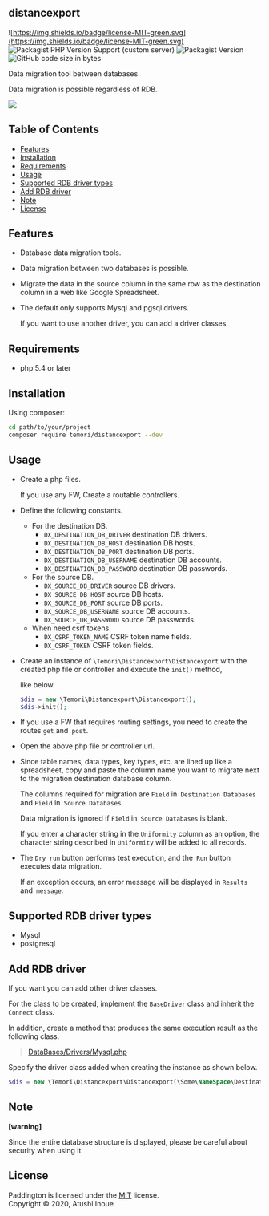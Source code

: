 ## distancexport

![https://img.shields.io/badge/license-MIT-green.svg](https://img.shields.io/badge/license-MIT-green.svg) ![Packagist PHP Version Support (custom server)](https://img.shields.io/packagist/php-v/temori/distancexport) ![Packagist Version](https://img.shields.io/packagist/v/temori/distancexport) ![GitHub code size in bytes](https://img.shields.io/github/languages/code-size/temori1919/distancexport)

Data migration tool between databases.

Data migration is possible regardless of RDB.



![](https://user-images.githubusercontent.com/17793990/97781529-703a9600-1bcf-11eb-8e5d-cf7db08c9da1.png)



## Table of Contents

- [Features](#Features)
- [Installation](#Installation)
- [Requirements](#requirements)
- [Usage](#usage)
- [Supported RDB driver types](#supported-rdb-driver-types)
- [Add RDB driver](#add-rdb-driver) 
- [Note](#note)
- [License](#license)



## Features

- Database data migration tools.

- Data migration between two databases is possible.

- Migrate the data in the source column in the same row as the destination column in a web like Google Spreadsheet.

- The default only supports Mysql and pgsql drivers.  

  If you want to use another driver, you can add a driver classes.



## Requirements

- php 5.4 or later



## Installation

Using composer:

```sh
cd path/to/your/project
composer require temori/distancexport --dev
```



## Usage

- Create a php files.

  If you use any FW, Create a routable controllers.

- Define the following constants.
  - For the destination DB.
    - `DX_DESTINATION_DB_DRIVER` destination DB drivers.
    - `DX_DESTINATION_DB_HOST` destination DB hosts.
    - `DX_DESTINATION_DB_PORT` destination DB ports.
    - `DX_DESTINATION_DB_USERNAME` destination DB accounts.
    - `DX_DESTINATION_DB_PASSWORD` destination DB passwords.
  - For the source DB.
    - `DX_SOURCE_DB_DRIVER` source DB drivers.
    - `DX_SOURCE_DB_HOST` source DB hosts.
    - `DX_SOURCE_DB_PORT` source DB ports.
    - `DX_SOURCE_DB_USERNAME` source DB accounts.
    - `DX_SOURCE_DB_PASSWORD` source DB passwords.
  - When need csrf tokens.
    - `DX_CSRF_TOKEN_NAME` CSRF token name fields.
    - `DX_CSRF_TOKEN` CSRF token fields.

- Create an instance of `\Temori\Distancexport\Distancexport` with the created php file or controller and execute the `init()` method,

  like below.

  ```php
  $dis = new \Temori\Distancexport\Distancexport();
  $dis->init();
  ```
- If you use a FW that requires routing settings, you need to create the routes `get` and` post`.

- Open the above php file or controller url.

- Since table names, data types, key types, etc. are lined up like a spreadsheet, copy and paste the column name you want to migrate next to the migration destination database column.

  

  The columns required for migration are `Field` in` Destination Databases` and `Field` in` Source Databases`.

  

  Data migration is ignored if `Field` in` Source Databases` is blank.

  

  If you enter a character string in the `Uniformity` column as an option, the character string described in `Uniformity` will be added to all records.

- The `Dry run` button performs test execution, and the` Run` button executes data migration.

  

  If an exception occurs, an error message will be displayed in `Results` and` message`.

  

## Supported RDB driver types

- Mysql
- postgresql



## Add RDB driver

If you want you can add other driver classes.



For the class to be created, implement the `BaseDriver` class and inherit the `Connect` class.



In addition, create a method that produces the same execution result as the following class.

> [DataBases/Drivers/Mysql.php](https://github.com/temori1919/distancexport/blob/master/src/DataBases/Drivers/Mysql.php)



Specify the driver class added when creating the instance as shown below.

```php
$dis = new \Temori\Distancexport\Distancexport(\Some\NameSpace\DestinationDriverClass::class, \Some\NameSpace\SourceDriverClass::class);
```



## Note

**[warning]**

Since the entire database structure is displayed, please be careful about security when using it.



License
-------

Paddington is licensed under the [MIT](https://opensource.org/licenses/mit-license.php) license.  
Copyright &copy; 2020, Atushi Inoue
